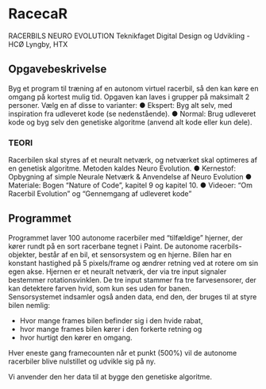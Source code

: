 # RacecaR
RACERBILS NEURO EVOLUTION
Teknikfaget Digital Design og Udvikling - HCØ Lyngby, HTX

## Opgavebeskrivelse
Byg et program til træning af en autonom virtuel racerbil, så den kan køre en omgang på kortest mulig tid.
Opgaven kan laves i grupper på maksimalt 2 personer. Vælg en af disse to varianter: 
●	Ekspert: Byg alt selv, med inspiration fra udleveret kode (se nedenstående).
●	Normal: Brug udleveret kode og byg selv den genetiske algoritme (anvend alt kode eller kun dele).

### TEORI
Racerbilen skal styres af et neuralt netværk, og netværket skal optimeres af en genetisk algoritme.
Metoden kaldes Neuro Evolution. 
●	Kernestof: Opbygning af simple Neurale Netværk & Anvendelse af Neuro Evolution
●	Materiale: Bogen “Nature of Code”, kapitel 9 og kapitel 10.
●	Videoer: “Om  Racerbil Evolution” og  “Gennemgang af udleveret kode”

## Programmet
Programmet laver 100 autonome racerbiler med “tilfældige” hjerner, der kører rundt på en sort racerbane tegnet i Paint. 
De autonome racerbils-objekter, består af en bil, et sensorsystem og en hjerne.
Bilen har en konstant hastighed på 5 pixels/frame og ændrer retning ved at rotere om sin egen akse. 
Hjernen er et neuralt netværk, der via tre input signaler bestemmer rotationsvinklen. De tre input stammer fra tre farvesensorer, der kan detektere farven hvid, som kun ses uden for banen.  
Sensorsystemet indsamler også anden data, end den, der bruges til at styre bilen nemlig:  
- Hvor mange frames bilen befinder sig i den hvide rabat,
- hvor mange frames bilen kører i den forkerte retning og 
- hvor hurtigt den kører en omgang. 

Hver eneste gang framecounten når et punkt (500%) vil de autonome racerbiler blive nulstillet og udvikle sig på ny. 

Vi anvender den her data til at bygge den genetiske algoritme.

